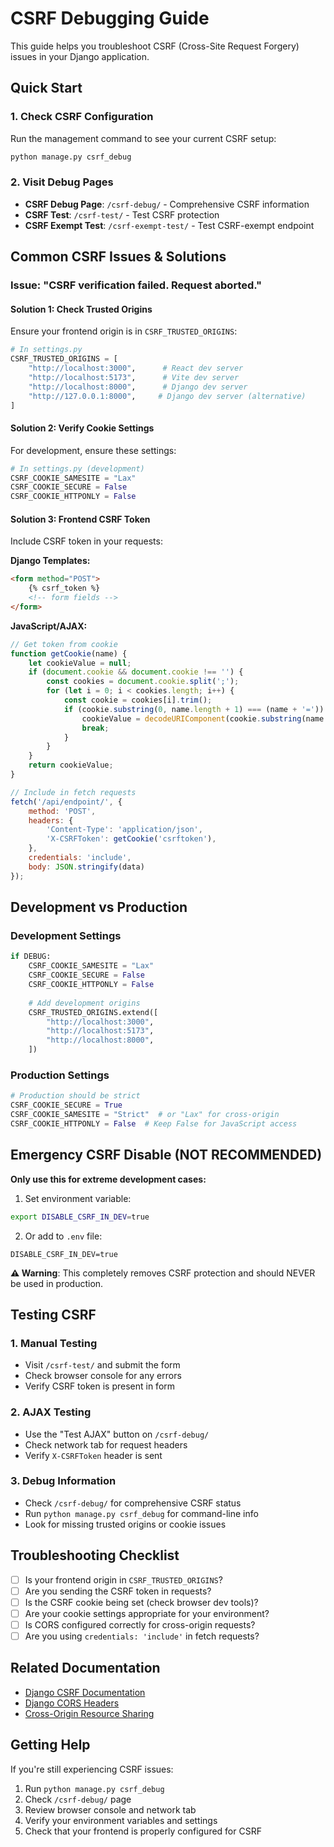 # CSRF Debugging Guide

This guide helps you troubleshoot CSRF (Cross-Site Request Forgery) issues in your Django application.

## Quick Start

### 1. Check CSRF Configuration
Run the management command to see your current CSRF setup:
```bash
python manage.py csrf_debug
```

### 2. Visit Debug Pages
- **CSRF Debug Page**: `/csrf-debug/` - Comprehensive CSRF information
- **CSRF Test**: `/csrf-test/` - Test CSRF protection
- **CSRF Exempt Test**: `/csrf-exempt-test/` - Test CSRF-exempt endpoint

## Common CSRF Issues & Solutions

### Issue: "CSRF verification failed. Request aborted."

#### Solution 1: Check Trusted Origins
Ensure your frontend origin is in `CSRF_TRUSTED_ORIGINS`:

```python
# In settings.py
CSRF_TRUSTED_ORIGINS = [
    "http://localhost:3000",      # React dev server
    "http://localhost:5173",      # Vite dev server
    "http://localhost:8000",      # Django dev server
    "http://127.0.0.1:8000",     # Django dev server (alternative)
]
```

#### Solution 2: Verify Cookie Settings
For development, ensure these settings:

```python
# In settings.py (development)
CSRF_COOKIE_SAMESITE = "Lax"
CSRF_COOKIE_SECURE = False
CSRF_COOKIE_HTTPONLY = False
```

#### Solution 3: Frontend CSRF Token
Include CSRF token in your requests:

**Django Templates:**
```html
<form method="POST">
    {% csrf_token %}
    <!-- form fields -->
</form>
```

**JavaScript/AJAX:**
```javascript
// Get token from cookie
function getCookie(name) {
    let cookieValue = null;
    if (document.cookie && document.cookie !== '') {
        const cookies = document.cookie.split(';');
        for (let i = 0; i < cookies.length; i++) {
            const cookie = cookies[i].trim();
            if (cookie.substring(0, name.length + 1) === (name + '=')) {
                cookieValue = decodeURIComponent(cookie.substring(name.length + 1));
                break;
            }
        }
    }
    return cookieValue;
}

// Include in fetch requests
fetch('/api/endpoint/', {
    method: 'POST',
    headers: {
        'Content-Type': 'application/json',
        'X-CSRFToken': getCookie('csrftoken'),
    },
    credentials: 'include',
    body: JSON.stringify(data)
});
```

## Development vs Production

### Development Settings
```python
if DEBUG:
    CSRF_COOKIE_SAMESITE = "Lax"
    CSRF_COOKIE_SECURE = False
    CSRF_COOKIE_HTTPONLY = False
    
    # Add development origins
    CSRF_TRUSTED_ORIGINS.extend([
        "http://localhost:3000",
        "http://localhost:5173",
        "http://localhost:8000",
    ])
```

### Production Settings
```python
# Production should be strict
CSRF_COOKIE_SECURE = True
CSRF_COOKIE_SAMESITE = "Strict"  # or "Lax" for cross-origin
CSRF_COOKIE_HTTPONLY = False  # Keep False for JavaScript access
```

## Emergency CSRF Disable (NOT RECOMMENDED)

**Only use this for extreme development cases:**

1. Set environment variable:
```bash
export DISABLE_CSRF_IN_DEV=true
```

2. Or add to `.env` file:
```env
DISABLE_CSRF_IN_DEV=true
```

**⚠️ Warning**: This completely removes CSRF protection and should NEVER be used in production.

## Testing CSRF

### 1. Manual Testing
- Visit `/csrf-test/` and submit the form
- Check browser console for any errors
- Verify CSRF token is present in form

### 2. AJAX Testing
- Use the "Test AJAX" button on `/csrf-debug/`
- Check network tab for request headers
- Verify `X-CSRFToken` header is sent

### 3. Debug Information
- Check `/csrf-debug/` for comprehensive CSRF status
- Run `python manage.py csrf_debug` for command-line info
- Look for missing trusted origins or cookie issues

## Troubleshooting Checklist

- [ ] Is your frontend origin in `CSRF_TRUSTED_ORIGINS`?
- [ ] Are you sending the CSRF token in requests?
- [ ] Is the CSRF cookie being set (check browser dev tools)?
- [ ] Are your cookie settings appropriate for your environment?
- [ ] Is CORS configured correctly for cross-origin requests?
- [ ] Are you using `credentials: 'include'` in fetch requests?

## Related Documentation

- [Django CSRF Documentation](https://docs.djangoproject.com/en/stable/ref/csrf/)
- [Django CORS Headers](https://github.com/adamchainz/django-cors-headers)
- [Cross-Origin Resource Sharing](https://developer.mozilla.org/en-US/docs/Web/HTTP/CORS)

## Getting Help

If you're still experiencing CSRF issues:

1. Run `python manage.py csrf_debug`
2. Check `/csrf-debug/` page
3. Review browser console and network tab
4. Verify your environment variables and settings
5. Check that your frontend is properly configured for CSRF
